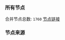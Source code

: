 ### 所有节点
合并节点总数: `1760`
[节点链接](https://raw.githubusercontent.com/rzhy1/11/master/sub/sub_merge_base64.txt)

### 节点来源